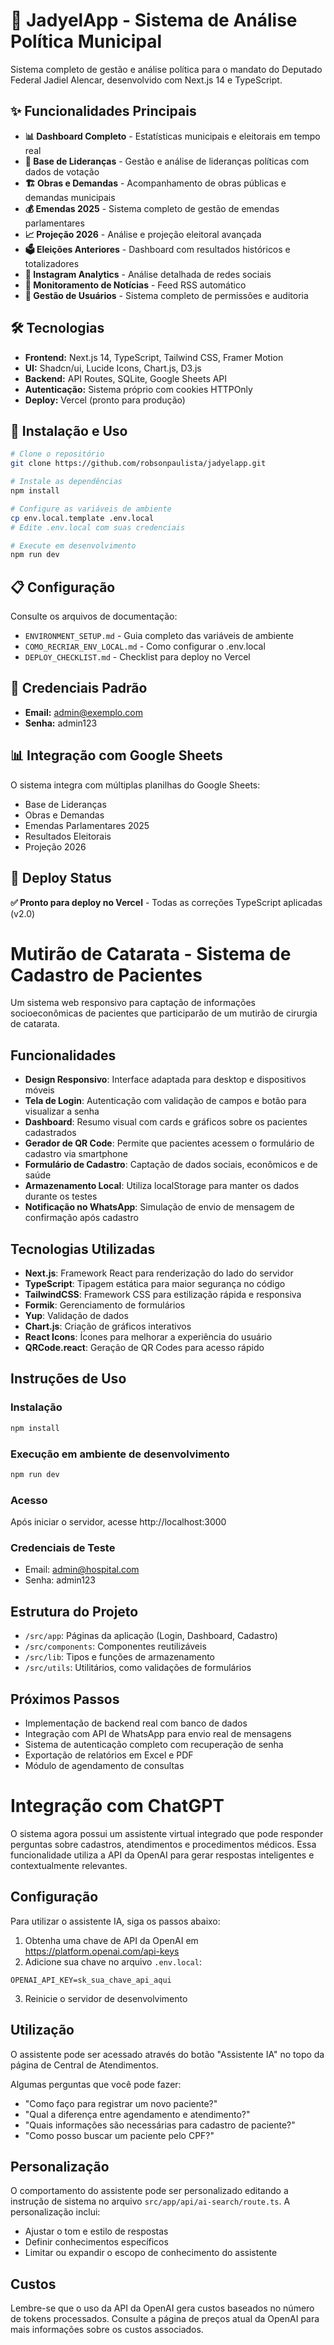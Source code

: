 # 🚀 JadyelApp - Sistema de Análise Política Municipal

Sistema completo de gestão e análise política para o mandato do Deputado Federal Jadiel Alencar, desenvolvido com Next.js 14 e TypeScript.

## ✨ Funcionalidades Principais

- **📊 Dashboard Completo** - Estatísticas municipais e eleitorais em tempo real
- **🎯 Base de Lideranças** - Gestão e análise de lideranças políticas com dados de votação
- **🏗️ Obras e Demandas** - Acompanhamento de obras públicas e demandas municipais
- **💰 Emendas 2025** - Sistema completo de gestão de emendas parlamentares
- **📈 Projeção 2026** - Análise e projeção eleitoral avançada
- **🗳️ Eleições Anteriores** - Dashboard com resultados históricos e totalizadores
- **📱 Instagram Analytics** - Análise detalhada de redes sociais
- **📰 Monitoramento de Notícias** - Feed RSS automático
- **👥 Gestão de Usuários** - Sistema completo de permissões e auditoria

## 🛠️ Tecnologias

- **Frontend:** Next.js 14, TypeScript, Tailwind CSS, Framer Motion
- **UI:** Shadcn/ui, Lucide Icons, Chart.js, D3.js
- **Backend:** API Routes, SQLite, Google Sheets API
- **Autenticação:** Sistema próprio com cookies HTTPOnly
- **Deploy:** Vercel (pronto para produção)

## 🚀 Instalação e Uso

```bash
# Clone o repositório
git clone https://github.com/robsonpaulista/jadyelapp.git

# Instale as dependências
npm install

# Configure as variáveis de ambiente
cp env.local.template .env.local
# Edite .env.local com suas credenciais

# Execute em desenvolvimento
npm run dev
```

## 📋 Configuração

Consulte os arquivos de documentação:
- `ENVIRONMENT_SETUP.md` - Guia completo das variáveis de ambiente
- `COMO_RECRIAR_ENV_LOCAL.md` - Como configurar o .env.local
- `DEPLOY_CHECKLIST.md` - Checklist para deploy no Vercel

## 🔐 Credenciais Padrão

- **Email:** admin@exemplo.com
- **Senha:** admin123

## 📊 Integração com Google Sheets

O sistema integra com múltiplas planilhas do Google Sheets:
- Base de Lideranças
- Obras e Demandas
- Emendas Parlamentares 2025
- Resultados Eleitorais
- Projeção 2026

## 🎯 Deploy Status

**✅ Pronto para deploy no Vercel** - Todas as correções TypeScript aplicadas (v2.0)

# Mutirão de Catarata - Sistema de Cadastro de Pacientes

Um sistema web responsivo para captação de informações socioeconômicas de pacientes que participarão de um mutirão de cirurgia de catarata.

## Funcionalidades

- **Design Responsivo**: Interface adaptada para desktop e dispositivos móveis
- **Tela de Login**: Autenticação com validação de campos e botão para visualizar a senha
- **Dashboard**: Resumo visual com cards e gráficos sobre os pacientes cadastrados
- **Gerador de QR Code**: Permite que pacientes acessem o formulário de cadastro via smartphone
- **Formulário de Cadastro**: Captação de dados sociais, econômicos e de saúde
- **Armazenamento Local**: Utiliza localStorage para manter os dados durante os testes
- **Notificação no WhatsApp**: Simulação de envio de mensagem de confirmação após cadastro

## Tecnologias Utilizadas

- **Next.js**: Framework React para renderização do lado do servidor
- **TypeScript**: Tipagem estática para maior segurança no código
- **TailwindCSS**: Framework CSS para estilização rápida e responsiva
- **Formik**: Gerenciamento de formulários
- **Yup**: Validação de dados
- **Chart.js**: Criação de gráficos interativos
- **React Icons**: Ícones para melhorar a experiência do usuário
- **QRCode.react**: Geração de QR Codes para acesso rápido

## Instruções de Uso

### Instalação

```bash
npm install
```

### Execução em ambiente de desenvolvimento

```bash
npm run dev
```

### Acesso

Após iniciar o servidor, acesse http://localhost:3000

### Credenciais de Teste

- Email: admin@hospital.com
- Senha: admin123

## Estrutura do Projeto

- `/src/app`: Páginas da aplicação (Login, Dashboard, Cadastro)
- `/src/components`: Componentes reutilizáveis
- `/src/lib`: Tipos e funções de armazenamento
- `/src/utils`: Utilitários, como validações de formulários

## Próximos Passos

- Implementação de backend real com banco de dados
- Integração com API de WhatsApp para envio real de mensagens
- Sistema de autenticação completo com recuperação de senha
- Exportação de relatórios em Excel e PDF
- Módulo de agendamento de consultas

# Integração com ChatGPT

O sistema agora possui um assistente virtual integrado que pode responder perguntas sobre cadastros, atendimentos e procedimentos médicos. Essa funcionalidade utiliza a API da OpenAI para gerar respostas inteligentes e contextualmente relevantes.

## Configuração

Para utilizar o assistente IA, siga os passos abaixo:

1. Obtenha uma chave de API da OpenAI em https://platform.openai.com/api-keys
2. Adicione sua chave no arquivo `.env.local`:

```
OPENAI_API_KEY=sk_sua_chave_api_aqui
```

3. Reinicie o servidor de desenvolvimento

## Utilização

O assistente pode ser acessado através do botão "Assistente IA" no topo da página de Central de Atendimentos. 

Algumas perguntas que você pode fazer:
- "Como faço para registrar um novo paciente?"
- "Qual a diferença entre agendamento e atendimento?"
- "Quais informações são necessárias para cadastro de paciente?"
- "Como posso buscar um paciente pelo CPF?"

## Personalização

O comportamento do assistente pode ser personalizado editando a instrução de sistema no arquivo `src/app/api/ai-search/route.ts`. A personalização inclui:

- Ajustar o tom e estilo de respostas
- Definir conhecimentos específicos
- Limitar ou expandir o escopo de conhecimento do assistente

## Custos

Lembre-se que o uso da API da OpenAI gera custos baseados no número de tokens processados. Consulte a página de preços atual da OpenAI para mais informações sobre os custos associados. 